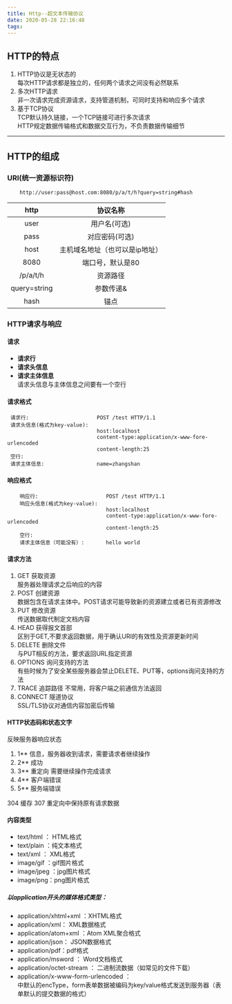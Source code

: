 ```yaml
---
title: Http--超文本传输协议
date: 2020-05-28 22:16:48
tags:
---
```


## HTTP的特点  
1. HTTP协议是无状态的  
每次HTTP请求都是独立的，任何两个请求之间没有必然联系
2. 多次HTTP请求  
非一次请求完成资源请求，支持管道机制，可同时支持和响应多个请求
3. 基于TCP协议  
TCP默认持久链接，一个TCP链接可进行多次请求  
HTTP规定数据传输格式和数据交互行为，不负责数据传输细节
****
## HTTP的组成
### URI(统一资源标识符)
```
    http://user:pass@host.com:8080/p/a/t/h?query=string#hash
```

http | 协议名称   
:-:|:-:
user | 用户名(可选)
pass | 对应密码(可选)
host | 主机域名地址（也可以是ip地址）
8080 | 端口号，默认是80
/p/a/t/h | 资源路径
query=string|参数传递&
hash | 锚点
 
### HTTP请求与响应
#### 请求
   * **请求行**
   * **请求头信息**
   * **请求主体信息**  
   请求头信息与主体信息之间要有一个空行

#### 请求格式

   ```
    请求行:                      POST /test HTTP/1.1
    请求头信息(格式为key-value):
                                host:localhost
                                content-type:application/x-www-fore-urlencoded
                                content-length:25  
    空行:
    请求主体信息:                 name=zhangshan
   ```
#### 响应格式
```
    响应行:                      POST /test HTTP/1.1
    响应头信息(格式为key-value):
                                host:localhost
                                content-type:application/x-www-fore-urlencoded
                                content-length:25  
    空行:
    请求主体信息（可能没有）:       hello world
```

#### 请求方法
1. GET  获取资源  
服务器处理请求之后响应的内容
2. POST 创建资源  
数据包含在请求主体中。POST请求可能导致新的资源建立或者已有资源修改
3. PUT 修改资源  
传送数据取代制定文档内容
4. HEAD 获得报文首部  
区别于GET,不要求返回数据，用于确认URI的有效性及资源更新时间
5. DELETE 删除文件  
与PUT相反的方法，要求返回URL指定资源
6. OPTIONS  询问支持的方法  
有些时候为了安全某些服务器会禁止DELETE、PUT等，options询问支持的方法
7. TRACE 追踪路径
不常用，将客户端之前通信方法返回
8. CONNECT 隧道协议  
SSL/TLS协议对通信内容加密后传输

#### HTTP状态码和状态文字
反映服务器响应状态
1. 1** 信息，服务器收到请求，需要请求者继续操作
2. 2** 成功
3. 3** 重定向 需要继续操作完成请求
4. 4** 客户端错误
5. 5** 服务端错误


304 缓存
307 重定向中保持原有请求数据


#### 内容类型
* text/html ： HTML格式
* text/plain ：纯文本格式
* text/xml ： XML格式
* image/gif ：gif图片格式
* image/jpeg ：jpg图片格式
* image/png：png图片格式

##### 以application开头的媒体格式类型：
* application/xhtml+xml ：XHTML格式
* application/xml： XML数据格式
* application/atom+xml ：Atom XML聚合格式
* application/json： JSON数据格式
* application/pdf：pdf格式
* application/msword ： Word文档格式
* application/octet-stream ： 二进制流数据（如常见的文件下载）
* application/x-www-form-urlencoded ： <form encType=””>中默认的encType，form表单数据被编码为key/value格式发送到服务器（表单默认的提交数据的格式）